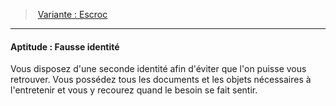 ﻿---
!Generic
Id: background_crapule_hd.md#aptitude--fausse-identité
ParentLink: background_crapule_hd.md#variante--escroc
Name: 'Aptitude : Fausse identité'
ParentName: 'Variante : Escroc'
NameLevel: 4
---
> [Variante : Escroc](hd_background_crapule_variante_escroc.md)

---

#### Aptitude : Fausse identité

Vous disposez d'une seconde identité afin d'éviter que l'on puisse vous retrouver. Vous possédez tous les documents et les objets nécessaires à l'entretenir et vous y recourez quand le besoin se fait sentir.

